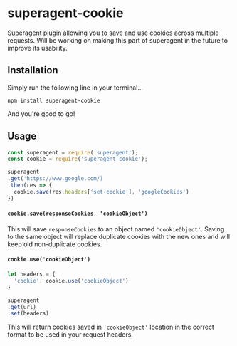 # superagent-cookie
Superagent plugin allowing you to save and use cookies across multiple requests. Will be working on making this part of superagent in the future to improve its usability.

## Installation

Simply run the following line in your terminal...

```
npm install superagent-cookie
```

And you're good to go!

## Usage

```javascript
const superagent = require('superagent');
const cookie = require('superagent-cookie');

superagent
.get('https://www.google.com/)
.then(res => {
  cookie.save(res.headers['set-cookie'], 'googleCookies')
})
```

#### **```cookie.save(responseCookies, 'cookieObject')```**

This will save ```responseCookies``` to an object named ```'cookieObject'```. Saving to the same object will replace duplicate cookies with the new ones and will keep old non-duplicate cookies.

#### **```cookie.use('cookieObject')```**

```javascript
let headers = {
  'cookie': cookie.use('cookieObject')
}

superagent
.get(url)
.set(headers)
```

This will return cookies saved in ```'cookieObject'``` location in the correct format to be used in your request headers.
